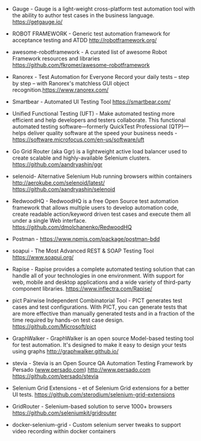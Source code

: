 * Gauge - Gauge is a light-weight cross-platform test automation tool with the ability to author test cases in the business language. https://getgauge.io/

* ROBOT FRAMEWORK - Generic test automation framework for acceptance testing and ATDD http://robotframework.org/
* awesome-robotframework - A curated list of awesome Robot Framework resources and libraries https://github.com/fkromer/awesome-robotframework

* Ranorex - Test Automation for Everyone Record your daily tests – step by step – with Ranorex's matchless GUI object recognition.https://www.ranorex.com/

* Smartbear - Automated UI Testing Tool https://smartbear.com/

* Unified Functional Testing (UFT) - Make automated testing more efficient and help developers and testers collaborate. This functional automated testing software—formerly QuickTest Professional (QTP)—helps deliver quality software at the speed your business needs - https://software.microfocus.com/en-us/software/uft

* Go Grid Router (aka Ggr) is a lightweight active load balancer used to create scalable and highly-available Selenium clusters. https://github.com/aandryashin/ggr

* selenoid- Alternative Selenium Hub running browsers within containers http://aerokube.com/selenoid/latest/   https://github.com/aandryashin/selenoid

* RedwoodHQ - RedwoodHQ is a free Open Source test automation framework that allows multiple users to develop automation code, create readable action/keyword driven test cases and execute them all under a single Web interface. https://github.com/dmolchanenko/RedwoodHQ

* Postman -  https://www.npmjs.com/package/postman-bdd

* soapui - The Most Advanced REST & SOAP Testing Tool  https://www.soapui.org/

* Rapise - Rapise provides a complete automated testing solution that can handle all of your technologies in one environment. With support for web, mobile and desktop applications and a wide variety of third-party component libraries. https://www.inflectra.com/Rapise/

* pict Pairwise Independent Combinatorial Tool - PICT generates test cases and test configurations. With PICT, you can generate tests that are more effective than manually generated tests and in a fraction of the time required by hands-on test case design. https://github.com/Microsoft/pict

* GraphWalker - GraphWalker is an open source Model-based testing tool for test automation. It's designed to make it easy to design your tests using graphs http://graphwalker.github.io/

* stevia - Stevia is an Open Source QA Automation Testing Framework by Persado (www.persado.com) http://www.persado.com https://github.com/persado/stevia

* Selenium Grid Extensions - et of Selenium Grid extensions for a better UI tests. https://github.com/sterodium/selenium-grid-extensions

* GridRouter - Selenium-based solution to serve 1000+ browsers https://github.com/seleniumkit/gridrouter

* docker-selenium-grid - Custom selenium server tweaks to support video recording within docker containers
